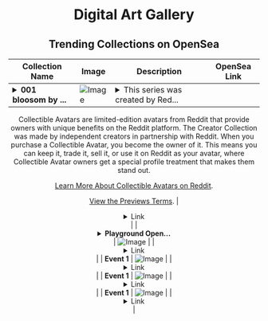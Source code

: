 <div align="center">

# Digital Art Gallery

## Trending Collections on OpenSea

| Collection Name                       | Image                                                                                     | Description                       | OpenSea Link                                                                                          |
|---------------------------------------|-------------------------------------------------------------------------------------------|-----------------------------------|--------------------------------------------------------------------------------------------------------|
| **<details><summary>001 bloosom by ...</summary>001 bloosom by KKeist x Reddit Collectible Avatars</details>** | ![Image](https://i.seadn.io/s/raw/files/3ea893a95dff84ba5a392bea7ad37dbd.png?w=500&auto=format?w=200&auto=format) | <details><summary>This series was created by Red...</summary>This series was created by Reddit user KKeist as a part of the Collectible Avatars Creator Program. You can [check out the creator's profile on Reddit](https://www.reddit.com/user/KKeist3062/).

Collectible Avatars are limited-edition avatars from Reddit that provide owners with unique benefits on the Reddit platform. The Creator Collection was made by independent creators in partnership with Reddit. When you purchase a Collectible Avatar, you become the owner of it. This means you can keep it, trade it, sell it, or use it on Reddit as your avatar, where Collectible Avatar owners get a special profile treatment that makes them stand out.

[Learn More About Collectible Avatars on Reddit](https://reddithelp.com/hc/en-us/articles/6213835889044).

[View the Previews Terms](https://www.redditinc.com/policies/previews-terms).</details> | <details><summary>Link</summary>[001 bloosom by KKeist x Reddit Collectible Avatars](https://opensea.io/collection/001-bloosom-by-kkeist-x-reddit-collectible-avatars)</details> |
| **<details><summary>Playground Open...</summary>Playground Open Ticketing Ecosystem Event 12005</details>** | ![Image](https://i.seadn.io/s/raw/files/ad4b567b5e819f5eb9dc8588aeb6896f.png?w=500&auto=format?w=200&auto=format) |  | <details><summary>Link</summary>[Playground Open Ticketing Ecosystem Event 12005](https://opensea.io/collection/playground-open-ticketing-ecosystem-event-12005)</details> |
| **Event 1** | ![Image](https://i.seadn.io/s/raw/files/9e738939485c3814870a68341a8049b7.jpg?w=500&auto=format?w=200&auto=format) |  | <details><summary>Link</summary>[Event 1](https://opensea.io/collection/event-1-34734)</details> |
| **Event 1** | ![Image](https://i.seadn.io/s/raw/files/9e738939485c3814870a68341a8049b7.jpg?w=500&auto=format?w=200&auto=format) |  | <details><summary>Link</summary>[Event 1](https://opensea.io/collection/event-1-34733)</details> |
| **Event 1** | ![Image](https://i.seadn.io/s/raw/files/9e738939485c3814870a68341a8049b7.jpg?w=500&auto=format?w=200&auto=format) |  | <details><summary>Link</summary>[Event 1](https://opensea.io/collection/event-1-34732)</details> |

</div>